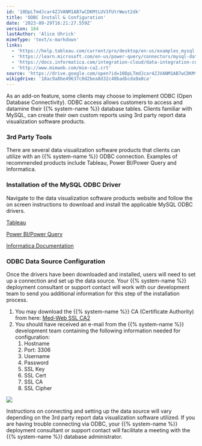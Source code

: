 ```yaml
---
id: '10DpLTmdJcar4ZJVANM1AB7wCDKMtLUV3fUtrWwst2dk'
title: 'ODBC Install & Configuration'
date: '2023-09-29T16:21:27.559Z'
version: 164
lastAuthor: 'Alice Uhrick'
mimeType: 'text/x-markdown'
links:
  - 'https://help.tableau.com/current/pro/desktop/en-us/examples_mysql.htm'
  - 'https://learn.microsoft.com/en-us/power-query/connectors/mysql-database'
  - 'https://docs.informatica.com/integration-cloud/data-integration-connectors/h2l/1243-configuring-ssl-for-mysql-connector-in-cloud-data-integrati/configuring-ssl-for-mysql-connector-in-cloud-data-integration/installing-the-mysql-odbc-driver.html'
  - 'http://www.mieweb.com/mie-ca2.crt'
source: 'https://drive.google.com/open?id=10DpLTmdJcar4ZJVANM1AB7wCDKMtLUV3fUtrWwst2dk'
wikigdrive: '18ac9a8be49637c0d2bea8d32c40badbcda9a0ca'
---
```

As an add-on feature, some clients may choose to implement ODBC (Open Database Connectivity). ODBC access allows customers to access and datamine their {{% system-name %}} database tables. Clients familiar with MySQL, can create their own custom reports using 3rd party report data visualization software products.

### 3rd Party Tools

There are several data visualization software products that clients can utilize with an {{% system-name %}} ODBC connection. Examples of recommended products include Tableau, Power BI/Power Query and Informatica.

### Installation of the MySQL ODBC Driver

Navigate to the data visualization software products website and follow the on screen instructions to download and install the applicable MySQL ODBC drivers. 

[Tableau](https://help.tableau.com/current/pro/desktop/en-us/examples_mysql.htm)

[Power BI/Power Query](https://learn.microsoft.com/en-us/power-query/connectors/mysql-database)

[Informatica Documentation](https://docs.informatica.com/integration-cloud/data-integration-connectors/h2l/1243-configuring-ssl-for-mysql-connector-in-cloud-data-integrati/configuring-ssl-for-mysql-connector-in-cloud-data-integration/installing-the-mysql-odbc-driver.html)


### **ODBC Data Source Configuration**

Once the drivers have been downloaded and installed, users will need to set up a connection and set up the data source. Your {{% system-name %}} deployment consultant or support contact will work with our development team to send you additional information for this step of the installation process.

1. You may download the {{% system-name %}} CA (Certificate Authority) from here: [Med-Web SSL CA](http://www.mieweb.com/mie-ca2.crt)[2](http://www.mieweb.com/mie-ca2.crt)
2. You should have received an e-mail from the {{% system-name %}} development team containing the following information needed for configuration:
   1. Hostname
   2. Port: 3306
   3. Username
   4. Password
   5. SSL Key
   6. SSL Cert
   7. SSL CA
   8. SSL Cipher 



![](../odbc-install-and-configuration.assets/656f758b59bf8a742b7b69957828a0c9.png)


Instructions on connecting and setting up the data source will vary depending on the 3rd party report data visualization software utilized. If you are having trouble connecting via ODBC, your {{% system-name %}} deployment consultant or support contact will facilitate a meeting with the {{% system-name %}} database administrator. 
